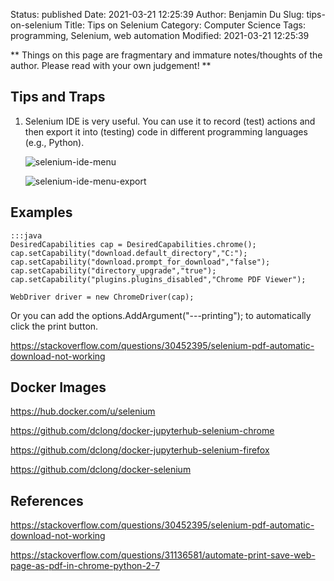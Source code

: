 Status: published
Date: 2021-03-21 12:25:39
Author: Benjamin Du
Slug: tips-on-selenium
Title: Tips on Selenium
Category: Computer Science
Tags: programming, Selenium, web automation
Modified: 2021-03-21 12:25:39

**
Things on this page are fragmentary and immature notes/thoughts of the author.
Please read with your own judgement!
**

## Tips and Traps

1. Selenium IDE is very useful.
    You can use it to record (test) actions 
    and then export it into (testing) code in different programming languages (e.g., Python).

    ![selenium-ide-menu](https://user-images.githubusercontent.com/824507/108128434-92163680-7061-11eb-8870-7721c70eaf53.png)

    ![selenium-ide-menu-export](https://user-images.githubusercontent.com/824507/108128195-3cda2500-7061-11eb-974c-6bc5828dfae3.png)


## Examples

    :::java
    DesiredCapabilities cap = DesiredCapabilities.chrome();
    cap.setCapability("download.default_directory","C:");
    cap.setCapability("download.prompt_for_download","false");
    cap.setCapability("directory_upgrade","true");
    cap.setCapability("plugins.plugins_disabled","Chrome PDF Viewer");

    WebDriver driver = new ChromeDriver(cap);

Or you can add the options.AddArgument("---printing"); to automatically click the print button.

https://stackoverflow.com/questions/30452395/selenium-pdf-automatic-download-not-working

## Docker Images

https://hub.docker.com/u/selenium

https://github.com/dclong/docker-jupyterhub-selenium-chrome

https://github.com/dclong/docker-jupyterhub-selenium-firefox

https://github.com/dclong/docker-selenium

## References

https://stackoverflow.com/questions/30452395/selenium-pdf-automatic-download-not-working

https://stackoverflow.com/questions/31136581/automate-print-save-web-page-as-pdf-in-chrome-python-2-7
